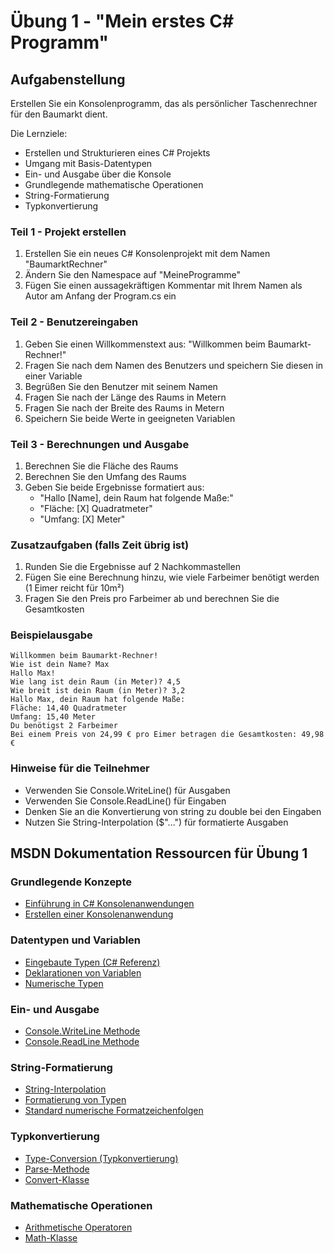 # Übung 1 - "Mein erstes C# Programm"

## Aufgabenstellung

Erstellen Sie ein Konsolenprogramm, das als persönlicher Taschenrechner für den Baumarkt dient.

Die Lernziele:

- Erstellen und Strukturieren eines C# Projekts
- Umgang mit Basis-Datentypen
- Ein- und Ausgabe über die Konsole
- Grundlegende mathematische Operationen
- String-Formatierung
- Typkonvertierung

### Teil 1 - Projekt erstellen 

1. Erstellen Sie ein neues C# Konsolenprojekt mit dem Namen "BaumarktRechner"
2. Ändern Sie den Namespace auf "MeineProgramme"
3. Fügen Sie einen aussagekräftigen Kommentar mit Ihrem Namen als Autor am Anfang der Program.cs ein

### Teil 2 - Benutzereingaben 

1. Geben Sie einen Willkommenstext aus: "Willkommen beim Baumarkt-Rechner!"
2. Fragen Sie nach dem Namen des Benutzers und speichern Sie diesen in einer Variable
3. Begrüßen Sie den Benutzer mit seinem Namen
4. Fragen Sie nach der Länge des Raums in Metern
5. Fragen Sie nach der Breite des Raums in Metern
6. Speichern Sie beide Werte in geeigneten Variablen

### Teil 3 - Berechnungen und Ausgabe 

1. Berechnen Sie die Fläche des Raums
2. Berechnen Sie den Umfang des Raums
3. Geben Sie beide Ergebnisse formatiert aus:
   - "Hallo [Name], dein Raum hat folgende Maße:"
   - "Fläche: [X] Quadratmeter"
   - "Umfang: [X] Meter"

### Zusatzaufgaben (falls Zeit übrig ist)

1. Runden Sie die Ergebnisse auf 2 Nachkommastellen
2. Fügen Sie eine Berechnung hinzu, wie viele Farbeimer benötigt werden (1 Eimer reicht für 10m²)
3. Fragen Sie den Preis pro Farbeimer ab und berechnen Sie die Gesamtkosten

### Beispielausgabe

```
Willkommen beim Baumarkt-Rechner!
Wie ist dein Name? Max
Hallo Max!
Wie lang ist dein Raum (in Meter)? 4,5
Wie breit ist dein Raum (in Meter)? 3,2
Hallo Max, dein Raum hat folgende Maße:
Fläche: 14,40 Quadratmeter
Umfang: 15,40 Meter
Du benötigst 2 Farbeimer
Bei einem Preis von 24,99 € pro Eimer betragen die Gesamtkosten: 49,98 €
```

### Hinweise für die Teilnehmer

- Verwenden Sie Console.WriteLine() für Ausgaben
- Verwenden Sie Console.ReadLine() für Eingaben
- Denken Sie an die Konvertierung von string zu double bei den Eingaben
- Nutzen Sie String-Interpolation ($"...") für formatierte Ausgaben

## MSDN Dokumentation Ressourcen für Übung 1

### Grundlegende Konzepte

- [Einführung in C# Konsolenanwendungen](https://learn.microsoft.com/de-de/dotnet/csharp/tutorials/console-teleprompter)
- [Erstellen einer Konsolenanwendung](https://learn.microsoft.com/de-de/dotnet/core/tutorials/with-visual-studio?pivots=dotnet-7-0)

### Datentypen und Variablen

- [Eingebaute Typen (C# Referenz)](https://learn.microsoft.com/de-de/dotnet/csharp/language-reference/builtin-types/built-in-types)
- [Deklarationen von Variablen](https://learn.microsoft.com/de-de/dotnet/csharp/programming-guide/classes-and-structs/variables)
- [Numerische Typen](https://learn.microsoft.com/de-de/dotnet/csharp/language-reference/builtin-types/numeric-types)

### Ein- und Ausgabe

- [Console.WriteLine Methode](https://learn.microsoft.com/de-de/dotnet/api/system.console.writeline)
- [Console.ReadLine Methode](https://learn.microsoft.com/de-de/dotnet/api/system.console.readline)

### String-Formatierung

- [String-Interpolation](https://learn.microsoft.com/de-de/dotnet/csharp/language-reference/tokens/interpolated)
- [Formatierung von Typen](https://learn.microsoft.com/de-de/dotnet/standard/base-types/formatting-types)
- [Standard numerische Formatzeichenfolgen](https://learn.microsoft.com/de-de/dotnet/standard/base-types/standard-numeric-format-strings)

### Typkonvertierung

- [Type-Conversion (Typkonvertierung)](https://learn.microsoft.com/de-de/dotnet/csharp/programming-guide/types/casting-and-type-conversions)
- [Parse-Methode](https://learn.microsoft.com/de-de/dotnet/api/system.double.parse)
- [Convert-Klasse](https://learn.microsoft.com/de-de/dotnet/api/system.convert)

### Mathematische Operationen

- [Arithmetische Operatoren](https://learn.microsoft.com/de-de/dotnet/csharp/language-reference/operators/arithmetic-operators)
- [Math-Klasse](https://learn.microsoft.com/de-de/dotnet/api/system.math)